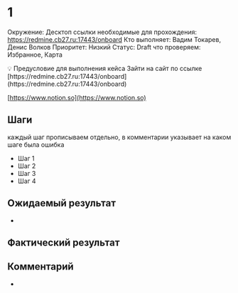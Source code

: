 # 1

Окружение: Десктоп
ссылки необходимые для прохождения: https://redmine.cb27.ru:17443/onboard
Кто выполняет: Вадим Токарев, Денис Волков
Приоритет: Низкий
Статус: Draft
что проверяем: Избранное, Карта

<aside>
💡 Предусловие для выполнения кейса
Зайти на сайт по ссылке  [https://redmine.cb27.ru:17443/onboard](https://redmine.cb27.ru:17443/onboard)

</aside>

[https://www.notion.so](https://www.notion.so)

## Шаги

каждый шаг прописываем отдельно, в комментарии указывает на каком шаге была ошибка 

- Шаг 1
- Шаг 2
- Шаг 3
- Шаг 4

## Ожидаемый результат

- 

## Фактический результат

> 
> 

## Комментарий

-